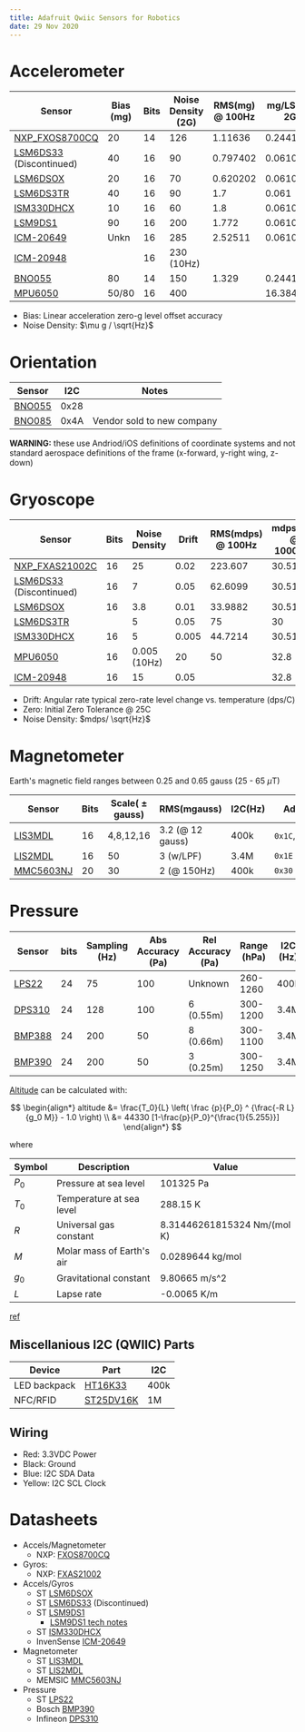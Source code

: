 ```yaml
---
title: Adafruit Qwiic Sensors for Robotics
date: 29 Nov 2020
---
```


# Accelerometer

| Sensor               | Bias (mg)  | Bits | Noise Density (2G) | RMS(mg) @ 100Hz | mg/LSB @ 2G | I2C (Hz) | Datasheet |
|----------------------|------------|------|---------------|-----------------|------------------|-----------|-----------|
| [NXP_FXOS8700CQ][i1] | 20         | 14   | 126           | 1.11636         | 0.244141    | 100k | [ds][id1]|
| [LSM6DS33][i2] (Discontinued) | 40         | 16   | 90            | 0.797402        | 0.0610352   | 100k | |
| [LSM6DSOX][i3]       | 20         | 16   | 70            | 0.620202        | 0.0610352   | 1M   | [ds][id2] |
| [LSM6DS3TR][i8]      | 40         | 16   | 90            | 1.7             | 0.061       | 400k | |
| [ISM330DHCX][i4]     | 10         | 16   | 60            | 1.8             | 0.0610352   | 1M   | [ds][id4] |
| [LSM9DS1][i5]        | 90         | 16   | 200           | 1.772           | 0.0610352   |      | |
| [ICM-20649][i6]      | Unkn       | 16   | 285           | 2.52511         | 0.0610352   |      | |
| [ICM-20948][i10]     |            | 16   | 230 (10Hz)    |                 |             | 400k | |
| [BNO055][i7]         | 80         | 14   | 150           | 1.329           | 0.244141    |      | |
| [MPU6050][i9]        | 50/80      | 16   | 400           |                 | 16.384      | 400k | |

- Bias: Linear acceleration zero-g level offset accuracy
- Noise Density: $\mu g / \sqrt{Hz}$

[id1]: h
[id2]: https://www.st.com/resource/en/datasheet/lsm6dsox.pdf
[id4]: https://www.st.com/resource/en/datasheet/ism330dhcx.pdf

# Orientation

| Sensor               | I2C  | Notes |
|----------------------|------|---|
| [BNO055][o1]         | 0x28 |   |
| [BNO085][o2]         | 0x4A | Vendor sold to new company |

[o1]: https://www.adafruit.com/product/4646
[o2]: https://www.adafruit.com/product/4754

**WARNING:** these use Andriod/iOS definitions of coordinate systems 
and not standard aerospace definitions of the frame (x-forward, y-right wing, z-down)

# Gryoscope

| Sensor               | Bits  | Noise Density | Drift | RMS(mdps) @ 100Hz | mdps/LSB @ 1000dps | Zero |
|----------------------|-------|---------------|-------|-------------------|--------------------|------|
| [NXP_FXAS21002C][i1] | 16    | 25            | 0.02  | 223.607           | 30.5176            | 0.52 |
| [LSM6DS33][i2] (Discontinued) | 16    | 7             | 0.05  | 62.6099           | 30.5176            | 1.3  |
| [LSM6DSOX][i3]       | 16    | 3.8           | 0.01  | 33.9882           | 30.5176            | 0.26 |
| [LSM6DS3TR][i8]      |       | 5             | 0.05  | 75                | 30                 | 0.05 |
| [ISM330DHCX][i4]     | 16    | 5             | 0.005 | 44.7214           | 30.5176            | 0.13 |
| [MPU6050][i9]        | 16    | 0.005 (10Hz)  | 20    | 50                | 32.8               |      |
| [ICM-20948][i10]     | 16    | 15            | 0.05  |                   | 32.8               | 5    |

- Drift: Angular rate typical zero-rate level change vs. temperature (dps/C)
- Zero: Initial Zero Tolerance @ 25C
- Noise Density: $mdps/ \sqrt{Hz}$

[i1]: https://www.adafruit.com/product/3463
[i2]: https://www.adafruit.com/product/4485
[i3]: https://www.adafruit.com/product/4517
[i4]: https://www.adafruit.com/product/4502
[i5]: https://www.adafruit.com/product/4634
[i6]: https://www.adafruit.com/product/4464
[i7]: https://www.adafruit.com/product/4646
[i8]: https://www.adafruit.com/product/4503
[i9]: https://www.adafruit.com/product/3886
[i10]: https://www.adafruit.com/product/4554

# Magnetometer

Earth's magnetic field ranges between 0.25 and 0.65 gauss (25 - 65 $\mu$T)

| Sensor | Bits | Scale( $\pm$ gauss) | RMS(mgauss) | I2C(Hz) | Addr |
|--------|------|-------------------|-------------|---------|------|
|[LIS3MDL][mag1]   | 16 | 4,8,12,16 | 3.2 (@ 12 gauss) | 400k |`0x1C`,`0x1E`|
|[LIS2MDL][mag2]   | 16 | 50        | 3 (w/LPF)        | 3.4M |`0x1E`|
|[MMC5603NJ][mag3] | 20 | 30        | 2 (@ 150Hz)      | 400k |`0x30`|


[mag1]: https://www.adafruit.com/product/4479
[mag2]: https://www.adafruit.com/product/4488
[mag3]: https://www.adafruit.com/product/5579

# Pressure

| Sensor       | bits | Sampling (Hz) | Abs Accuracy (Pa) | Rel Accuracy (Pa) | Range (hPa) | I2C (Hz) |
|--------------|------|---------------|-------------------|-------------------|-------------|-----------|
| [LPS22][p1]  | 24   | 75            | 100               | Unknown           | 260-1260    | 400k |
| [DPS310][p2] | 24   | 128           | 100               | 6 (0.55m)         | 300-1200    | 3.4M |
| [BMP388][p4] | 24   | 200           | 50                | 8 (0.66m)         | 300-1100    | 3.4M |
| [BMP390][p3] | 24   | 200           | 50                | 3 (0.25m)         | 300-1250    | 3.4M |

[Altitude][peqn] can be calculated with:

$$
\begin{align*}
altitude &= \frac{T_0}{L} \left( \frac {p}{P_0} ^ {\frac{-R L}{g_0 M}} - 1.0 \right) \\
         &= 44330 [1-\frac{p}{P_0}^{\frac{1}{5.255}}]
\end{align*}
$$

where 

| Symbol | Description | Value |
|--------|-------------|-------|
| $P_0$ | Pressure at sea level     | 101325 Pa |
| $T_0$ | Temperature at sea level  | 288.15 K |
| $R$   | Universal gas constant    | 8.31446261815324 Nm/(mol K) |
| $M$   | Molar mass of Earth's air | 0.0289644 kg/mol |
| $g_0$ | Gravitational constant    | 9.80665 m/s^2 |
| $L$   | Lapse rate                | -0.0065 K/m |

[ref](https://www.mide.com/air-pressure-at-altitude-calculator)

[peqn]: https://cdn-shop.adafruit.com/datasheets/BST-BMP180-DS000-09.pdf
[p1]: https://www.adafruit.com/product/4633
[p2]: https://www.adafruit.com/product/4494
[p3]: https://www.adafruit.com/product/4816
[p4]: https://www.adafruit.com/product/3966

## Miscellanious I2C (QWIIC) Parts

| Device | Part | I2C |
|--------|------|-----|
| LED backpack | [HT16K33][misc1]   | 400k |
| NFC/RFID     | [ST25DV16K][misc2] | 1M   |

[misc1]: https://cdn-shop.adafruit.com/datasheets/ht16K33v110.pdf
[misc2]: https://cdn-learn.adafruit.com/assets/assets/000/093/906/original/st25dv04k.pdf?1596828496

## Wiring

- Red: 3.3VDC Power
- Black: Ground
- Blue: I2C SDA Data
- Yellow: I2C SCL Clock

# Datasheets

- Accels/Magnetometer
    - NXP: [FXOS8700CQ](FXOS8700CQ.pdf)
- Gyros:
    - NXP: [FXAS21002](FXAS21002.pdf)
- Accels/Gyros
    - ST [LSM6DSOX](lsm6dsox.pdf)
    - ST [LSM6DS33](lsm6ds33.pdf) (Discontinued)
    - ST [LSM9DS1](lsm9ds1.pdf)
        - [LSM9DS1 tech notes](TA0343-LSM9DS1-IMU.pdf)
    - ST [ISM330DHCX](ism330dhcx.pdf)
    - InvenSense [ICM-20649](icm-20649.pdf)
- Magnetometer
    - ST [LIS3MDL](lis3mdl.pdf)
    - ST [LIS2MDL](https://www.st.com/resource/en/datasheet/lis2mdl.pdf)
    - MEMSIC [MMC5603NJ](https://cdn-learn.adafruit.com/assets/assets/000/113/957/original/MMC5603NJ_RevB_7-12-18.pdf?1659554945)
- Pressure
    - ST [LPS22](https://www.st.com/resource/en/datasheet/dm00140895.pdf)
    - Bosch [BMP390](https://www.bosch-sensortec.com/media/boschsensortec/downloads/datasheets/bst-bmp390-ds002.pdf)
    - Infineon [DPS310](https://www.infineon.com/dgdl/Infineon-DPS310-DataSheet-v01_01-EN.pdf?fileId=5546d462576f34750157750826c42242)



